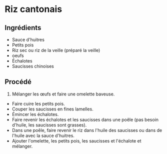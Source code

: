 # Riz cantonais

## Ingrédients

* Sauce d'huitres
* Petits pois
* Riz sec ou riz de la veille (préparé la veille)
* oeufs
* Échalotes
* Saucisses chinoises

## Procédé

1. Mélanger les œufs et faire une omelette baveuse.
- Faire cuire les petits pois.
- Couper les saucisses en fines lamelles.
- Émincer les échalotes.
- Faire revenir les échalotes et les saucisses dans une poêle (pas besoin d'huile, les saucisses sont grasses).
- Dans une poêle, faire revenir le riz dans l'huile des saucisses ou dans de l'huile avec la sauce d'huitres.
- Ajouter l'omelette, les petits pois, les saucisses et l'échalote et mélanger.

